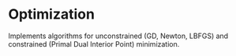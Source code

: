 # Optimization 
Implements algorithms for unconstrained (GD, Newton, LBFGS) and constrained (Primal Dual Interior Point) minimization.

